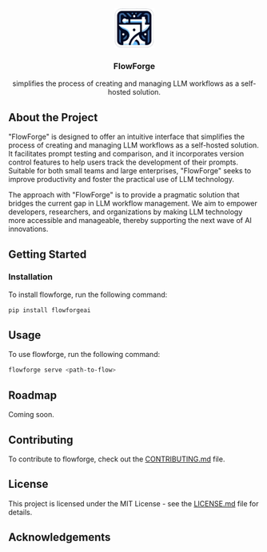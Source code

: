 <br />
<div align="center">
  <a href="https://github.com/tsterbak/flowforge">
    <img src="images/flowforge-logo.png" alt="FlowForge-Logo" width="80" height="80">
  </a>

  <h3 align="center">FlowForge</h3>

  <p align="center">
    simplifies the process of creating and managing LLM workflows as a self-hosted solution.
  </p>
</div>

## About the Project

"FlowForge" is designed to offer an intuitive interface that simplifies the process of creating and managing LLM workflows as a self-hosted solution. It facilitates prompt testing and comparison, and it incorporates version control features to help users track the development of their prompts. Suitable for both small teams and large enterprises, "FlowForge" seeks to improve productivity and foster the practical use of LLM technology.

The approach with "FlowForge" is to provide a pragmatic solution that bridges the current gap in LLM workflow management. We aim to empower developers, researchers, and organizations by making LLM technology more accessible and manageable, thereby supporting the next wave of AI innovations.


## Getting Started

### Installation

To install flowforge, run the following command:

```bash
pip install flowforgeai
```

## Usage

To use flowforge, run the following command:

```bash
flowforge serve <path-to-flow>
```

## Roadmap

Coming soon.

## Contributing

To contribute to flowforge, check out the [CONTRIBUTING.md](CONTRIBUTING.md) file.

## License

This project is licensed under the MIT License - see the [LICENSE.md](LICENSE.md) file for details.

## Acknowledgements